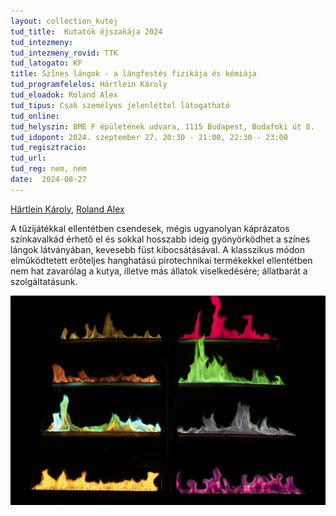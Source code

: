 ```yaml
---
layout: collection_kutej
tud_title:  Kutatók éjszakája 2024
tud_intezmeny: 
tud_intezmeny_rovid: TTK
tud_latogato: KF
title: Színes lángok - a lángfestés fizikája és kémiája
tud_programfelelos: Härtlein Károly
tud_eloadok: Roland Alex
tud_tipus: Csak személyes jelenléttel látogatható
tud_online: 
tud_helyszin: BME F épületének udvara, 1115 Budapest, Budafoki út 8.
tud_idopont: 2024. szeptember 27. 20:30 - 21:00, 22:30 - 23:00
tud_regisztracio: 
tud_url: 
tud_reg: nem, nem
date:  2024-08-27
---
```

[Härtlein Károly](http://goliat.eik.bme.hu/~hartlein), [Roland Alex](https://alexsysflameshow.com/)

A tűzijátékkal ellentétben csendesek, mégis ugyanolyan káprázatos színkavalkád érhető el és sokkal hosszabb ideig gyönyörködhet a színes lángok látványában, kevesebb füst kibocsátásával.
A klasszikus módon elműködtetett erőteljes hanghatású pirotechnikai termékekkel ellentétben nem hat zavarólag a kutya, illetve más állatok viselkedésére; állatbarát a szolgáltatásunk.

![Színes lángok - a lángfestés fizikája és kémiája](../2024/images/szines-langok-a-langfestes-fizikaja-es-kemiaja.jpg)
